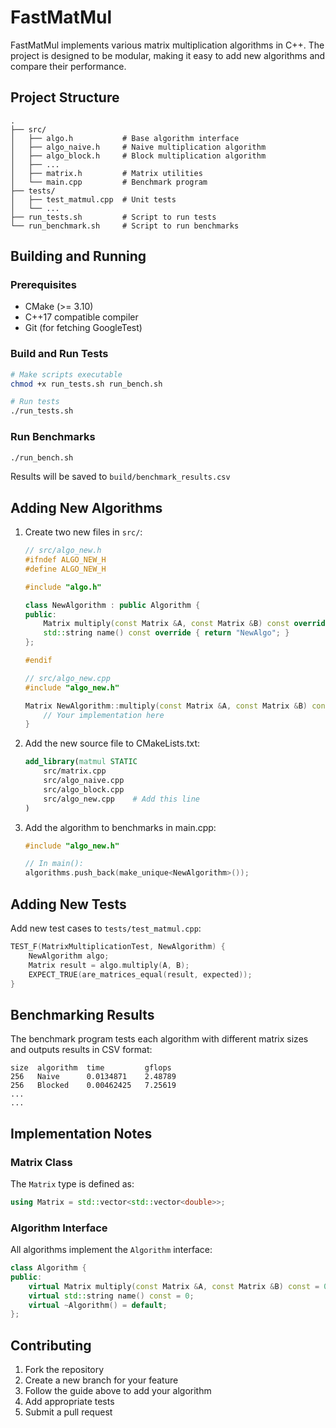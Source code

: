 # FastMatMul

FastMatMul implements various matrix multiplication algorithms in C++. The project is designed to be modular, making it easy to add new algorithms and compare their performance.

## Project Structure
```
.
├── src/
│   ├── algo.h           # Base algorithm interface
│   ├── algo_naive.h     # Naive multiplication algorithm
│   ├── algo_block.h     # Block multiplication algorithm
│   ├── ...
│   ├── matrix.h         # Matrix utilities
│   └── main.cpp         # Benchmark program
├── tests/
│   ├── test_matmul.cpp  # Unit tests
│   └── ...
├── run_tests.sh         # Script to run tests
└── run_benchmark.sh     # Script to run benchmarks
```

## Building and Running

### Prerequisites
- CMake (>= 3.10)
- C++17 compatible compiler
- Git (for fetching GoogleTest)

### Build and Run Tests
```bash
# Make scripts executable
chmod +x run_tests.sh run_bench.sh

# Run tests
./run_tests.sh
```

### Run Benchmarks
```bash
./run_bench.sh
```
Results will be saved to `build/benchmark_results.csv`

## Adding New Algorithms

1. Create two new files in `src/`:
   ```cpp
   // src/algo_new.h
   #ifndef ALGO_NEW_H
   #define ALGO_NEW_H
   
   #include "algo.h"
   
   class NewAlgorithm : public Algorithm {
   public:
       Matrix multiply(const Matrix &A, const Matrix &B) const override;
       std::string name() const override { return "NewAlgo"; }
   };
   
   #endif

   // src/algo_new.cpp
   #include "algo_new.h"
   
   Matrix NewAlgorithm::multiply(const Matrix &A, const Matrix &B) const {
       // Your implementation here
   }
   ```

2. Add the new source file to CMakeLists.txt:
   ```cmake
   add_library(matmul STATIC
       src/matrix.cpp
       src/algo_naive.cpp
       src/algo_block.cpp
       src/algo_new.cpp    # Add this line
   )
   ```

3. Add the algorithm to benchmarks in main.cpp:
   ```cpp
   #include "algo_new.h"
   
   // In main():
   algorithms.push_back(make_unique<NewAlgorithm>());
   ```

## Adding New Tests

Add new test cases to `tests/test_matmul.cpp`:

```cpp
TEST_F(MatrixMultiplicationTest, NewAlgorithm) {
    NewAlgorithm algo;
    Matrix result = algo.multiply(A, B);
    EXPECT_TRUE(are_matrices_equal(result, expected));
}
```

## Benchmarking Results

The benchmark program tests each algorithm with different matrix sizes and outputs results in CSV format:
```
size  algorithm  time         gflops
256   Naive      0.0134871    2.48789
256   Blocked    0.00462425   7.25619
...
...
```

## Implementation Notes

### Matrix Class
The `Matrix` type is defined as:
```cpp
using Matrix = std::vector<std::vector<double>>;
```

### Algorithm Interface
All algorithms implement the `Algorithm` interface:
```cpp
class Algorithm {
public:
    virtual Matrix multiply(const Matrix &A, const Matrix &B) const = 0;
    virtual std::string name() const = 0;
    virtual ~Algorithm() = default;
};
```

## Contributing

1. Fork the repository
2. Create a new branch for your feature
3. Follow the guide above to add your algorithm
4. Add appropriate tests
5. Submit a pull request